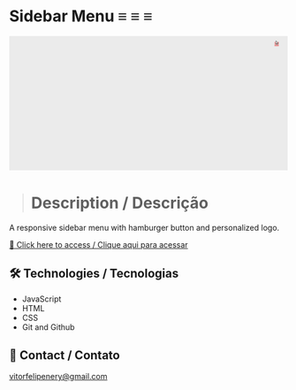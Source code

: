# Sidebar Menu ≡ ≡ ≡

![preview](./.github/preview.gif)

> # Description / Descrição

A responsive sidebar menu with hamburger button and personalized logo.

[🔗 Click here to access / Clique aqui para acessar](https://sidebar-menu-vitorfnery.netlify.app/)

## 🛠️ Technologies / Tecnologias

- JavaScript
- HTML
- CSS
- Git and Github

## 📣 Contact / Contato

vitorfelipenery@gmail.com
